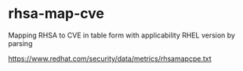 # rhsa-map-cve
Mapping RHSA to CVE in table form with applicability RHEL version by parsing

https://www.redhat.com/security/data/metrics/rhsamapcpe.txt

